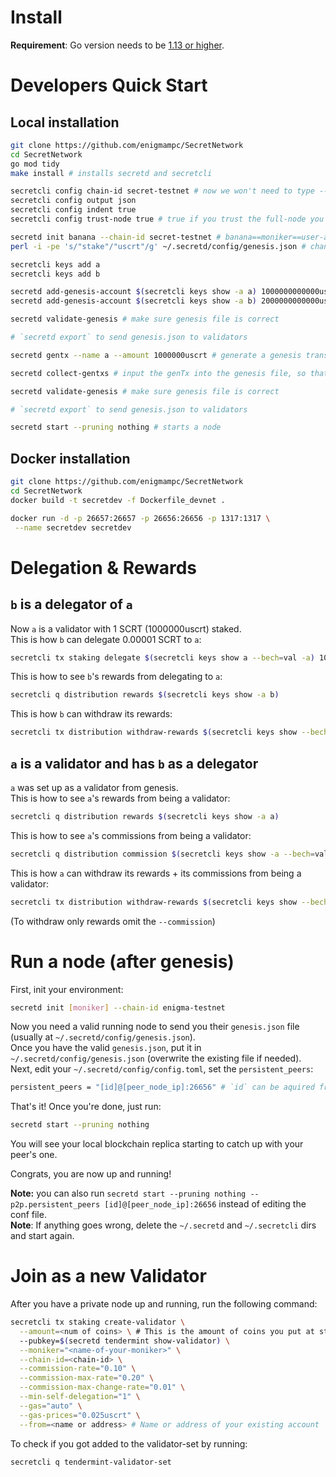# Install

**Requirement**: Go version needs to be [1.13 or higher](https://golang.org/dl/).

# Developers Quick Start

## Local installation

```bash
git clone https://github.com/enigmampc/SecretNetwork
cd SecretNetwork
go mod tidy
make install # installs secretd and secretcli
```

```bash
secretcli config chain-id secret-testnet # now we won't need to type --chain-id secret-testnet every time
secretcli config output json
secretcli config indent true
secretcli config trust-node true # true if you trust the full-node you are connecting to, false otherwise

secretd init banana --chain-id secret-testnet # banana==moniker==user-agent of this node
perl -i -pe 's/"stake"/"uscrt"/g' ~/.secretd/config/genesis.json # change the default staking denom from stake to uscrt

secretcli keys add a
secretcli keys add b

secretd add-genesis-account $(secretcli keys show -a a) 1000000000000uscrt # 1 SCRT == 10^6 uSCRT
secretd add-genesis-account $(secretcli keys show -a b) 2000000000000uscrt # 1 SCRT == 10^6 uSCRT

secretd validate-genesis # make sure genesis file is correct

# `secretd export` to send genesis.json to validators

secretd gentx --name a --amount 1000000uscrt # generate a genesis transaction - this makes a a validator on genesis which stakes 1000000uscrt (1 SCRT)

secretd collect-gentxs # input the genTx into the genesis file, so that the chain is aware of the validators

secretd validate-genesis # make sure genesis file is correct

# `secretd export` to send genesis.json to validators

secretd start --pruning nothing # starts a node
```

## Docker installation

```bash
git clone https://github.com/enigmampc/SecretNetwork
cd SecretNetwork
docker build -t secretdev -f Dockerfile_devnet .

docker run -d -p 26657:26657 -p 26656:26656 -p 1317:1317 \
 --name secretdev secretdev
```

# Delegation & Rewards

## `b` is a delegator of `a`

Now `a` is a validator with 1 SCRT (1000000uscrt) staked.  
This is how `b` can delegate 0.00001 SCRT to `a`:

```bash
secretcli tx staking delegate $(secretcli keys show a --bech=val -a) 10uscrt --from b
```

This is how to see `b`'s rewards from delegating to `a`:

```bash
secretcli q distribution rewards $(secretcli keys show -a b)
```

This is how `b` can withdraw its rewards:

```bash
secretcli tx distribution withdraw-rewards $(secretcli keys show --bech=val -a a) --from b
```

## `a` is a validator and has `b` as a delegator

`a` was set up as a validator from genesis.  
This is how to see `a`'s rewards from being a validator:

```bash
secretcli q distribution rewards $(secretcli keys show -a a)
```

This is how to see `a`'s commissions from being a validator:

```bash
secretcli q distribution commission $(secretcli keys show -a --bech=val a)
```

This is how `a` can withdraw its rewards + its commissions from being a validator:

```bash
secretcli tx distribution withdraw-rewards $(secretcli keys show --bech=val -a a) --from a --commission
```

(To withdraw only rewards omit the `--commission`)

# Run a node (after genesis)

First, init your environment:

```bash
secretd init [moniker] --chain-id enigma-testnet
```

Now you need a valid running node to send you their `genesis.json` file (usually at `~/.secretd/config/genesis.json`).  
Once you have the valid `genesis.json`, put it in `~/.secretd/config/genesis.json` (overwrite the existing file if needed).  
Next, edit your `~/.secretd/config/config.toml`, set the `persistent_peers`:

```bash
persistent_peers = "[id]@[peer_node_ip]:26656" # `id` can be aquired from your first peer by running `secretcli status`
```

That's it! Once you're done, just run:

```bash
secretd start --pruning nothing
```

You will see your local blockchain replica starting to catch up with your peer's one.

Congrats, you are now up and running!

**Note:** you can also run `secretd start --pruning nothing --p2p.persistent_peers [id]@[peer_node_ip]:26656` instead of editing the conf file.  
**Note**: If anything goes wrong, delete the `~/.secretd` and `~/.secretcli` dirs and start again.

# Join as a new Validator

After you have a private node up and running, run the following command:

```bash
secretcli tx staking create-validator \
  --amount=<num of coins> \ # This is the amount of coins you put at stake. i.e. 100000uscrt
  --pubkey=$(secretd tendermint show-validator) \
  --moniker="<name-of-your-moniker>" \
  --chain-id=<chain-id> \
  --commission-rate="0.10" \
  --commission-max-rate="0.20" \
  --commission-max-change-rate="0.01" \
  --min-self-delegation="1" \
  --gas="auto" \
  --gas-prices="0.025uscrt" \
  --from=<name or address> # Name or address of your existing account
```

To check if you got added to the validator-set by running:

```bash
secretcli q tendermint-validator-set
```

